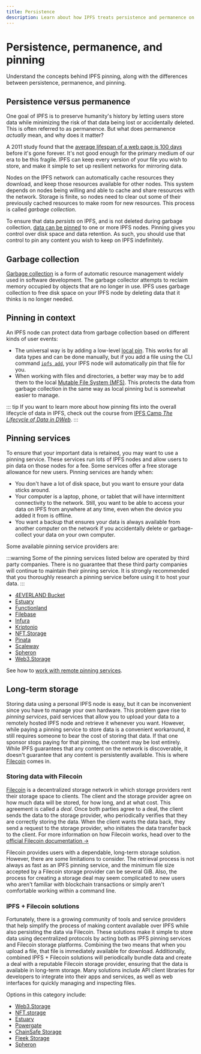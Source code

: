 ```yaml
---
title: Persistence
description: Learn about how IPFS treats persistence and permanence on the web and how pinning can help keep data from being discarded.
---
```


# Persistence, permanence, and pinning

Understand the concepts behind IPFS pinning, along with the differences between persistence, permanence, and pinning.

## Persistence versus permanence

One goal of IPFS is to preserve humanity's history by letting users store data while minimizing the risk of that data being lost or accidentally deleted. This is often referred to as permanence. But what does permanence _actually_ mean, and why does it matter?

A 2011 study found that the [average lifespan of a web page is 100 days](https://blogs.loc.gov/thesignal/2011/11/the-average-lifespan-of-a-webpage/) before it's gone forever. It's not good enough for the primary medium of our era to be this fragile. IPFS can keep every version of your file you wish to store, and make it simple to set up resilient networks for mirroring data.

Nodes on the IPFS network can automatically cache resources they download, and keep those resources available for other nodes. This system depends on nodes being willing and able to cache and share resources with the network. Storage is finite, so nodes need to clear out some of their previously cached resources to make room for new resources. This process is called _garbage collection_.

To ensure that data _persists_ on IPFS, and is not deleted during garbage collection, [data can be pinned](../how-to/pin-files.md) to one or more IPFS nodes. Pinning gives you control over disk space and data retention. As such, you should use that control to pin any content you wish to keep on IPFS indefinitely.

## Garbage collection

[Garbage collection](<https://en.wikipedia.org/wiki/Garbage_collection_(computer_science)>) is a form of automatic resource management widely used in software development. The garbage collector attempts to reclaim memory occupied by objects that are no longer in use. IPFS uses garbage collection to free disk space on your IPFS node by deleting data that it thinks is no longer needed.

## Pinning in context

An IPFS node can protect data from garbage collection based on different kinds of user events:

- The universal way is by adding a low-level [local pin](../how-to/pin-files.md). This works for all data types and can be done manually, but if you add a file using the CLI command [`ipfs add`](../reference/kubo/cli.md#ipfs-add), your IPFS node will automatically pin that file for you.
- When working with files and directories, a better way may be to add them to the local [Mutable File System (MFS)](glossary.md#mfs). This protects the data from garbage collection in the same way as local pinning but is somewhat easier to manage.

::: tip
If you want to learn more about how pinning fits into the overall lifecycle of data in IPFS, check out the course from [IPFS Camp _The Lifecycle of Data in DWeb_](https://www.youtube.com/watch?v=fLUq0RkiTBA).
:::

## Pinning services

To ensure that your important data is retained, you may want to use a pinning service. These services run lots of IPFS nodes and allow users to pin data on those nodes for a fee. Some services offer a free storage allowance for new users. Pinning services are handy when:

- You don't have a lot of disk space, but you want to ensure your data sticks around.
- Your computer is a laptop, phone, or tablet that will have intermittent connectivity to the network. Still, you want to be able to access your data on IPFS from anywhere at any time, even when the device you added it from is offline.
- You want a backup that ensures your data is always available from another computer on the network if you accidentally delete or garbage-collect your data on your own computer.

Some available pinning service providers are:

:::warning
Some of the pinning services listed below are operated by third party companies. There is no guarantee that these third party companies will continue to maintain their pinning service. It is strongly recommended that you thoroughly research a pinning service before using it to host your data.
:::

- [4EVERLAND Bucket](https://www.4everland.org/bucket/)
- [Estuary](https://estuary.tech/)
- [Functionland](https://fx.land/)
- [Filebase](https://filebase.com/)
- [Infura](https://infura.io/)
- [Kriptonio](https://kriptonio.com/)
- [NFT.Storage](https://nft.storage/)
- [Pinata](https://pinata.cloud/)
- [Scaleway](https://labs.scaleway.com/en/ipfs-pinning/)
- [Spheron](https://spheron.network/)
- [Web3.Storage](https://web3.storage/)

See how to [work with remote pinning services](../how-to/work-with-pinning-services.md).

## Long-term storage

Storing data using a personal IPFS node is easy, but it can be inconvenient since you have to manage your own hardware. This problem gave rise to _pinning services_, paid services that allow you to upload your data to a remotely hosted IPFS node and retrieve it whenever you want. However, while paying a pinning service to store data is a convenient workaround, it still requires someone to bear the cost of storing that data. If that one sponsor stops paying for that pinning, the content may be lost entirely. While IPFS guarantees that any content on the network is discoverable, it doesn't guarantee that any content is persistently available. This is where [Filecoin](https://filecoin.io) comes in.

### Storing data with Filecoin

[Filecoin](https://filecoin.io) is a decentralized storage network in which storage providers rent their storage space to clients. The client and the storage provider agree on how much data will be stored, for how long, and at what cost. This agreement is called a _deal_. Once both parties agree to a deal, the client sends the data to the storage provider, who periodically verifies that they are correctly storing the data. When the client wants the data back, they send a request to the storage provider, who initiates the data transfer back to the client. For more information on how Filecoin works, head over to the [official Filecoin documentation →](https://docs.filecoin.io/about/basics/how-filecoin-works/)

Filecoin provides users with a dependable, long-term storage solution. However, there are some limitations to consider. The retrieval process is not always as fast as an IPFS pinning service, and the minimum file size accepted by a Filecoin storage provider can be several GiB. Also, the process for creating a storage deal may seem complicated to new users who aren't familiar with blockchain transactions or simply aren't comfortable working within a command line.

### IPFS + Filecoin solutions

Fortunately, there is a growing community of tools and service providers that help simplify the process of making content available over IPFS while also persisting the data via Filecoin. These solutions make it simple to store data using decentralized protocols by acting both as IPFS pinning services and Filecoin storage platforms. Combining the two means that when you upload a file, that file is immediately available for download. Additionally, combined IPFS + Filecoin solutions will periodically bundle data and create a deal with a reputable Filecoin storage provider, ensuring that the data is available in long-term storage. Many solutions include API client libraries for developers to integrate into their apps and services, as well as web interfaces for quickly managing and inspecting files.

Options in this category include:

- [Web3.Storage](https://Web3.Storage)
- [NFT.storage](https://nft.storage/)
- [Estuary](https://estuary.tech)
- [Powergate](https://github.com/textileio/powergate)
- [ChainSafe Storage](https://storage.chainsafe.io)
- [Fleek Storage](https://fleek.co/storage)
- [Spheron](https://spheron.network)
